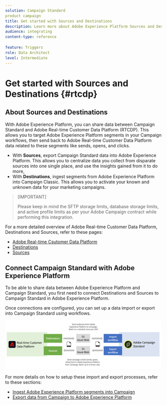 ```yaml
---
solution: Campaign Standard
product campaign
title: Get started with Sources and Destinations
description: Learn more about Adobe Experience Platform Sources and Destinations.
audience: integrating
content-type: reference

feature: Triggers
role: Data Architect
level: Intermediate
---
```


# Get started with Sources and Destinations {#rtcdp}

## About Sources and Destinations

With Adobe Experience Platform, you can share data between Campaign Standard and Adobe Real-time Customer Data Platform (RTCDP). This allows you to target Adobe Experience Platform segments in your Campaign workflows, then send back to Adobe Real-time Customer Data Platform data related to these segments like sends, opens, and clicks.

* With **Sources**, export Campaign Standard data into Adobe Experience Platform. This allows you to centralize data you collect from disparate sources into one single place, and use the insights gained from it to do more,
* With **Destinations**, ingest segments from Adobe Experience Platform into Campaign Classic. This allows you to activate your known and unknown data for your marketing campaigns.

>[IMPORTANT]
>
>Please keep in mind the SFTP storage limits, database storage limits, and active profile limits as per your Adobe Campaign contract while performing this integration.

For a more detailed overview of Adobe Real-time Customer Data Platform, Destinations and Sources, refer to these pages:

* [Adobe Real-time Csutomer Data Platform](https://experienceleague.adobe.com/docs/experience-platform/rtcdp/overview.html)
* [Destinations](https://experienceleague.adobe.com/docs/experience-platform/destinations/catalog/email-marketing/adobe-campaign.html)
* [Sources](https://experienceleague.adobe.com/docs/experience-platform/sources/home.html)

## Connect Campaign Standard with Adobe Experience Platform

To be able to share data between Adobe Experience Platform and Campaign Standard, you first need to connect Destinations and Sources to Campaign Standard in Adobe Experience Platform.

Once connections are configured, you can set up a data import or export into Campaign Standard using workflows.

![](assets/rtcdp-schema.png) 

For more details on how to setup these import and export processes, refer to these sections:

* [Ingest Adobe Experience Platform segments into Campaign](integrating/using/ingest-aep-data.md)
* [Export data from Campaign to Adobe Experience Platform](integrating/using/export-campaign-data.md)
